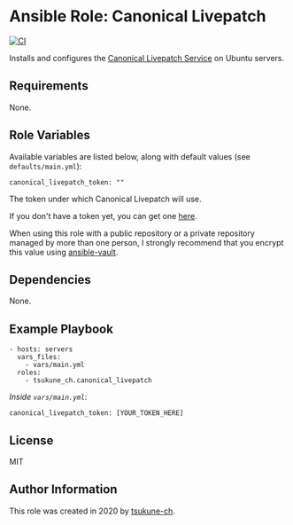 # Ansible Role: Canonical Livepatch

[![CI](https://github.com/tsukune-ch/ansible-role-canonical_livepatch/workflows/CI/badge.svg?event=push)](https://github.com/tsukune-ch/ansible-role-canonical_livepatch/actions?query=workflow%3ACI)

Installs and configures the [Canonical Livepatch Service](https://ubuntu.com/livepatch) on Ubuntu servers.

## Requirements

None.

## Role Variables

Available variables are listed below, along with default values (see `defaults/main.yml`):

    canonical_livepatch_token: ""

The token under which Canonical Livepatch will use.

If you don't have a token yet, you can get one [here](https://auth.livepatch.canonical.com/).

When using this role with a public repository or a private repository managed by more than one person,
I strongly recommend that you encrypt this value using [ansible-vault](https://docs.ansible.com/ansible/latest/user_guide/vault.html).

## Dependencies

None.

## Example Playbook

    - hosts: servers
      vars_files:
        - vars/main.yml
      roles:
        - tsukune_ch.canonical_livepatch

*Inside `vars/main.yml`*:

    canonical_livepatch_token: [YOUR_TOKEN_HERE]

## License

MIT

## Author Information

This role was created in 2020 by [tsukune-ch](https://github.com/tsukune-ch).
